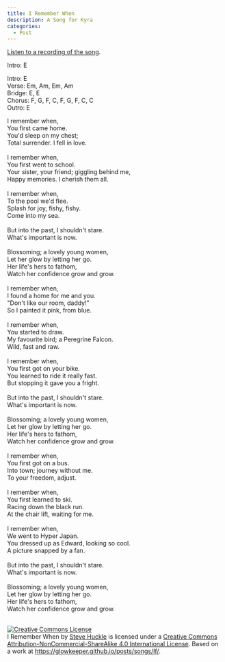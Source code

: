```yaml
---
title: I Remember When
description: A Song for Kyra
categories:
  - Post
---
```

[Listen to a recording of the song](/assets/audio/iRememberWhen.wav).

Intro: E

Intro: E<br />
Verse: Em, Am, Em, Am<br />
Bridge: E, E<br />
Chorus: F, G, F, C, F, G, F, C, C<br />
Outro: E<br />

I remember when,<br />
You first came home.<br />
You'd sleep on my chest;<br />
Total surrender. I fell in love.<br />
<br />
I remember when,<br />
You first went to school.<br />
Your sister, your friend; giggling behind me,<br />
Happy memories. I cherish them all.<br />
<br />
I remember when,<br />
To the pool we'd flee.<br />
Splash for joy, fishy, fishy.<br />
Come into my sea.<br />
<br />
But into the past, I shouldn't stare.<br />
What's important is now.<br />
<br />
Blossoming; a lovely young women,<br />
Let her glow by letting her go.<br />
Her life's hers to fathom,<br />
Watch her confidence grow and grow.<br />
<br />
I remember when,<br />
I found a home for me and you.<br />
"Don't like our room, daddy!"<br />
So I painted it pink, from blue.<br />
<br />
I remember when,<br />
You started to draw.<br />
My favourite bird; a Peregrine Falcon.<br />
Wild, fast and raw.<br />
<br />
I remember when,<br />
You first got on your bike.<br />
You learned to ride it really fast.<br />
But stopping it gave you a fright.<br />
<br />
But into the past, I shouldn't stare.<br />
What's important is now.<br />
<br />
Blossoming; a lovely young women,<br />
Let her glow by letting her go.<br />
Her life's hers to fathom,<br />
Watch her confidence grow and grow.<br />
<br />
I remember when,<br />
You first got on a bus.<br />
Into town; journey without me.<br />
To your freedom, adjust.<br />
<br />
I remember when,<br />
You first learned to ski.<br />
Racing down the black run.<br />
At the chair lift, waiting for me.<br />
<br />
I remember when,<br />
We went to Hyper Japan.<br />
You dressed up as Edward, looking so cool.<br />
A picture snapped by a fan.<br />
<br />
But into the past, I shouldn't stare.<br />
What's important is now.<br />
<br />
Blossoming; a lovely young women,<br />
Let her glow by letting her go.<br />
Her life's hers to fathom,<br />
Watch her confidence grow and grow.<br />

&nbsp;<br />
<a rel="license" href="http://creativecommons.org/licenses/by-nc-sa/4.0/"><img alt="Creative Commons License" style="border-width:0" src="https://i.creativecommons.org/l/by-nc-sa/4.0/88x31.png" /></a><br /><span xmlns:dct="http://purl.org/dc/terms/" href="http://purl.org/dc/dcmitype/Text" property="dct:title" rel="dct:type">I Remember When</span> by <a xmlns:cc="http://creativecommons.org/ns#" href="https://glowkeeper.github.io/" property="cc:attributionName" rel="cc:attributionURL">Steve Huckle</a> is licensed under a <a rel="license" href="http://creativecommons.org/licenses/by-nc-sa/4.0/">Creative Commons Attribution-NonCommercial-ShareAlike 4.0 International License</a>. Based on a work at <a xmlns:dct="http://purl.org/dc/terms/" href="https://glowkeeper.github.io/posts/songs/If/" rel="dct:source">https://glowkeeper.github.io/posts/songs/If/</a>.
